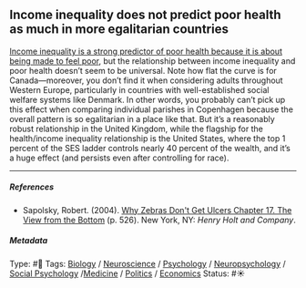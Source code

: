 ## Income inequality does not predict poor health as much in more egalitarian countries

[Income inequality is a strong predictor of poor health because it is about being made to feel poor](Income%20inequality%20is%20a%20strong%20predictor%20of%20poor%20health%20because%20it%20is%20about%20being%20made%20to%20feel%20poor.md), but the relationship between income inequality and poor health doesn’t seem to be universal. Note how flat the curve is for Canada—moreover, you don’t find it when considering adults throughout Western Europe, particularly in countries with well-established social welfare systems like Denmark. In other words, you probably can’t pick up this effect when comparing individual parishes in Copenhagen because the overall pattern is so egalitarian in a place like that. But it’s a reasonably robust relationship in the United Kingdom, while the flagship for the health/income inequality relationship is the United States, where the top 1 percent of the SES ladder controls nearly 40 percent of the wealth, and it’s a huge effect (and persists even after controlling for race).

---

##### References

* Sapolsky, Robert. (2004). [Why Zebras Don't Get Ulcers Chapter 17. The View from the Bottom](Why%20Zebras%20Don't%20Get%20Ulcers%20Chapter%2017.%20The%20View%20from%20the%20Bottom.md) (p. 526). New York, NY: *Henry Holt and Company*.

##### Metadata

Type: #🔴 
Tags: [Biology]() / [Neuroscience](Neuroscience.md) / [Psychology](Psychology.md) / [Neuropsychology](Neuropsychology.md) / [Social Psychology](Social%20Psychology.md) /[Medicine](Medicine.md) / [Politics](Politics.md) / [Economics]() 
Status: #☀️ 
